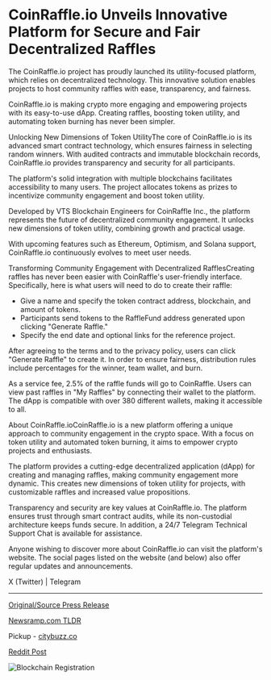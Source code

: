 # CoinRaffle.io Unveils Innovative Platform for Secure and Fair Decentralized Raffles

The CoinRaffle.io project has proudly launched its utility-focused platform, which relies on decentralized technology. This innovative solution enables projects to host community raffles with ease, transparency, and fairness.

CoinRaffle.io is making crypto more engaging and empowering projects with its easy-to-use dApp. Creating raffles, boosting token utility, and automating token burning has never been simpler.

Unlocking New Dimensions of Token UtilityThe core of CoinRaffle.io is its advanced smart contract technology, which ensures fairness in selecting random winners. With audited contracts and immutable blockchain records, CoinRaffle.io provides transparency and security for all participants.

The platform's solid integration with multiple blockchains facilitates accessibility to many users. The project allocates tokens as prizes to incentivize community engagement and boost token utility.

Developed by VTS Blockchain Engineers for CoinRaffle Inc., the platform represents the future of decentralized community engagement. It unlocks new dimensions of token utility, combining growth and practical usage.

With upcoming features such as Ethereum, Optimism, and Solana support, CoinRaffle.io continuously evolves to meet user needs.

Transforming Community Engagement with Decentralized RafflesCreating raffles has never been easier with CoinRaffle's user-friendly interface. Specifically, here is what users will need to do to create their raffle:

* Give a name and specify the token contract address, blockchain, and amount of tokens.
* Participants send tokens to the RaffleFund address generated upon clicking "Generate Raffle."
* Specify the end date and optional links for the reference project.

After agreeing to the terms and to the privacy policy, users can click "Generate Raffle" to create it. In order to ensure fairness, distribution rules include percentages for the winner, team wallet, and burn.

As a service fee, 2.5% of the raffle funds will go to CoinRaffle. Users can view past raffles in "My Raffles" by connecting their wallet to the platform. The dApp is compatible with over 380 different wallets, making it accessible to all.

About CoinRaffle.ioCoinRaffle.io is a new platform offering a unique approach to community engagement in the crypto space. With a focus on token utility and automated token burning, it aims to empower crypto projects and enthusiasts.

The platform provides a cutting-edge decentralized application (dApp) for creating and managing raffles, making community engagement more dynamic. This creates new dimensions of token utility for projects, with customizable raffles and increased value propositions.

Transparency and security are key values at CoinRaffle.io. The platform ensures trust through smart contract audits, while its non-custodial architecture keeps funds secure. In addition, a 24/7 Telegram Technical Support Chat is available for assistance.

Anyone wishing to discover more about CoinRaffle.io can visit the platform's website. The social pages listed on the website (and below) also offer regular updates and announcements.

X (Twitter) | Telegram 

---

[Original/Source Press Release](https://blockchainwire.io/press-release/coinraffleio-unveils-innovative-platform-for-secure-and-fair-decentralized-raffles)
                    

[Newsramp.com TLDR](https://newsramp.com/curated-news/coinraffle-io-launches-utility-focused-platform-for-decentralized-community-raffles/f4b01eeab025f9a3c447072d58edf82a) 


Pickup - [citybuzz.co](https://citybuzz.co/2024/03/29/coinraffle-io-revolutionizes-community-engagement-with-decentralized-raffles)
 



[Reddit Post](https://www.reddit.com/r/eventNews/comments/1bqrqt0/coinraffleio_launches_utilityfocused_platform_for/) 



![Blockchain Registration](https://cdn.newsramp.app/blockchainwire/qrcode/243/29/apexHcNb.webp)
